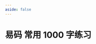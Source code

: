 ```yaml
---
aside: false
---
```

<script setup>
    import Train from "@/train/HanziTrain.vue"
</script>
# 易码 常用 1000 字练习

<Train name="easy_code" zigenJson="/easy-code/zigen.json" chaiJson="/easy-code/chaifen.json" fontClass="outi-font"
    :range="[0,1000]" />
